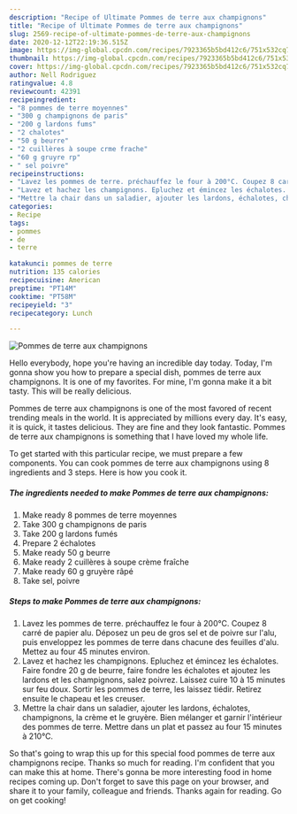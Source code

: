 ```yaml
---
description: "Recipe of Ultimate Pommes de terre aux champignons"
title: "Recipe of Ultimate Pommes de terre aux champignons"
slug: 2569-recipe-of-ultimate-pommes-de-terre-aux-champignons
date: 2020-12-12T22:19:36.515Z
image: https://img-global.cpcdn.com/recipes/7923365b5bd412c6/751x532cq70/pommes-de-terre-aux-champignons-photo-principale-de-la-recette.jpg
thumbnail: https://img-global.cpcdn.com/recipes/7923365b5bd412c6/751x532cq70/pommes-de-terre-aux-champignons-photo-principale-de-la-recette.jpg
cover: https://img-global.cpcdn.com/recipes/7923365b5bd412c6/751x532cq70/pommes-de-terre-aux-champignons-photo-principale-de-la-recette.jpg
author: Nell Rodriguez
ratingvalue: 4.8
reviewcount: 42391
recipeingredient:
- "8 pommes de terre moyennes"
- "300 g champignons de paris"
- "200 g lardons fums"
- "2 chalotes"
- "50 g beurre"
- "2 cuillères à soupe crme frache"
- "60 g gruyre rp"
- " sel poivre"
recipeinstructions:
- "Lavez les pommes de terre. préchauffez le four à 200°C. Coupez 8 carré de papier alu. Déposez un peu de gros sel et de poivre sur l&#39;alu, puis enveloppez les pommes de terre dans chacune des feuilles d&#39;alu. Mettez au four 45 minutes environ."
- "Lavez et hachez les champignons. Epluchez et émincez les échalotes. Faire fondre 20 g de beurre, faire fondre les échalotes et ajoutez les lardons et les champignons, salez poivrez. Laissez cuire 10 à 15 minutes sur feu doux. Sortir les pommes de terre, les laissez tiédir. Retirez ensuite le chapeau et les creuser."
- "Mettre la chair dans un saladier, ajouter les lardons, échalotes, champignons, la crème et le gruyère. Bien mélanger et garnir l&#39;intérieur des pommes de terre. Mettre dans un plat et passez au four 15 minutes à 210°C."
categories:
- Recipe
tags:
- pommes
- de
- terre

katakunci: pommes de terre 
nutrition: 135 calories
recipecuisine: American
preptime: "PT14M"
cooktime: "PT58M"
recipeyield: "3"
recipecategory: Lunch

---
```



![Pommes de terre aux champignons](https://img-global.cpcdn.com/recipes/7923365b5bd412c6/751x532cq70/pommes-de-terre-aux-champignons-photo-principale-de-la-recette.jpg)

Hello everybody, hope you're having an incredible day today. Today, I'm gonna show you how to prepare a special dish, pommes de terre aux champignons. It is one of my favorites. For mine, I'm gonna make it a bit tasty. This will be really delicious.



Pommes de terre aux champignons is one of the most favored of recent trending meals in the world. It is appreciated by millions every day. It's easy, it is quick, it tastes delicious. They are fine and they look fantastic. Pommes de terre aux champignons is something that I have loved my whole life.


To get started with this particular recipe, we must prepare a few components. You can cook pommes de terre aux champignons using 8 ingredients and 3 steps. Here is how you cook it.

<!--inarticleads1-->

##### The ingredients needed to make Pommes de terre aux champignons:

1. Make ready 8 pommes de terre moyennes
1. Take 300 g champignons de paris
1. Take 200 g lardons fumés
1. Prepare 2 échalotes
1. Make ready 50 g beurre
1. Make ready 2 cuillères à soupe crème fraîche
1. Make ready 60 g gruyère râpé
1. Take  sel, poivre




<!--inarticleads2-->

##### Steps to make Pommes de terre aux champignons:

1. Lavez les pommes de terre. préchauffez le four à 200°C. Coupez 8 carré de papier alu. Déposez un peu de gros sel et de poivre sur l&#39;alu, puis enveloppez les pommes de terre dans chacune des feuilles d&#39;alu. Mettez au four 45 minutes environ.
1. Lavez et hachez les champignons. Epluchez et émincez les échalotes. Faire fondre 20 g de beurre, faire fondre les échalotes et ajoutez les lardons et les champignons, salez poivrez. Laissez cuire 10 à 15 minutes sur feu doux. Sortir les pommes de terre, les laissez tiédir. Retirez ensuite le chapeau et les creuser.
1. Mettre la chair dans un saladier, ajouter les lardons, échalotes, champignons, la crème et le gruyère. Bien mélanger et garnir l&#39;intérieur des pommes de terre. Mettre dans un plat et passez au four 15 minutes à 210°C.




So that's going to wrap this up for this special food pommes de terre aux champignons recipe. Thanks so much for reading. I'm confident that you can make this at home. There's gonna be more interesting food in home recipes coming up. Don't forget to save this page on your browser, and share it to your family, colleague and friends. Thanks again for reading. Go on get cooking!
